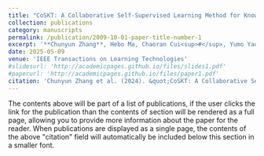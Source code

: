 ```yaml
---
title: "CoSKT: A Collaborative Self-Supervised Learning Method for Knowledge Tracing"
collection: publications
category: manuscripts
permalink: /publication/2009-10-01-paper-title-number-1
excerpt: '**Chunyun Zhang**, Hebo Ma, Chaoran Cui<sup>#</sup>, Yumo Yao, Weiran Xu, Yunfeng Zhang.'
date: 2025-05-09
venue: 'IEEE Transactions on Learning Technologies'
#slidesurl: 'http://academicpages.github.io/files/slides1.pdf'
#paperurl: 'http://academicpages.github.io/files/paper1.pdf'
citation: 'Chunyun Zhang et al. (2024). &quot;CoSKT: A Collaborative Self-Supervised Learning Method for Knowledge Tracing.&quot; <i>IEEE Transactions on Learning Technologies</i>. 17: 1502-1514 .'
---
```


The contents above will be part of a list of publications, if the user clicks the link for the publication than the contents of section will be rendered as a full page, allowing you to provide more information about the paper for the reader. When publications are displayed as a single page, the contents of the above "citation" field will automatically be included below this section in a smaller font.

